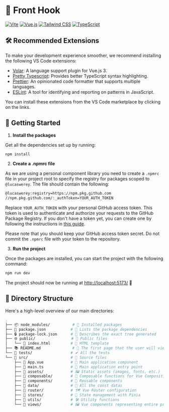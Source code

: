 # 🚀 Front Hook

[![Vite](https://img.shields.io/badge/Vite-646CFF?style=for-the-badge&logo=vite&logoColor=white)](https://vitejs.dev/)
[![Vue.js](https://img.shields.io/badge/Vue.js-4FC08D?style=for-the-badge&logo=vue.js&logoColor=white)](https://vuejs.org/)
[![Tailwind CSS](https://img.shields.io/badge/Tailwind_CSS-38B2AC?style=for-the-badge&logo=tailwind-css&logoColor=white)](https://tailwindcss.com/)
[![TypeScript](https://img.shields.io/badge/TypeScript-3178C6?style=for-the-badge&logo=typescript&logoColor=white)](https://www.typescriptlang.org/)

## 🛠️ Recommended Extensions

To make your development experience smoother, we recommend installing the following VS Code extensions:

- [Volar](https://marketplace.visualstudio.com/items?itemName=johnsoncodehk.volar): A language support plugin for Vue.js 3.
- [Pretty Typescript](https://marketplace.visualstudio.com/items?itemName=runem.lit-plugin): Provides better TypeScript syntax highlighting.
- [Prettier](https://marketplace.visualstudio.com/items?itemName=esbenp.prettier-vscode): An opinionated code formatter that supports multiple languages.
- [ESLint](https://marketplace.visualstudio.com/items?itemName=dbaeumer.vscode-eslint): A tool for identifying and reporting on patterns in JavaScript.

You can install these extensions from the VS Code marketplace by clicking on the links.

## 🚀 Getting Started

1. **Install the packages**

Get all the dependencies set up by running:

```bash
npm install
```

2. **Create a .npmrc file**

As we are using a personal component library you need to create a `.npmrc` file in your project root to specify the registry for packages scoped to `@lucaswerey`. The file should contain the following:

```bash
@lucaswerey:registry=https://npm.pkg.github.com
//npm.pkg.github.com/:_authToken=YOUR_AUTH_TOKEN
```

Replace `YOUR_AUTH_TOKEN` with your personal GitHub access token. This token is used to authenticate and authorize your requests to the GitHub Package Registry. If you don't have a token yet, you can create one by following the instructions in [this guide](https://docs.github.com/en/authentication/keeping-your-account-and-data-secure/managing-your-personal-access-tokens).

Please note that you should keep your GitHub access token secret. Do not commit the `.npmrc` file with your token to the repository.

3. **Run the project**

Once the packages are installed, you can start the project with the following command:

```bash
npm run dev
```

The project should now be running at <http://localhost:5173/> 🎉

## 📁 Directory Structure

Here's a high-level overview of our main directories:

```bash
.
├── 📦 node_modules/          # 🧩 Installed packages
├── 📄 package.json           # 📝 Lists the package dependencies
├── 🔒 package-lock.json      # 🌳 Describes the exact tree generated
├── 🌐 public/                # 📂 Public files
│   └── 📄 index.html         # 📝 HTML template
├── 📚 README.md              # 📖 The first page that the user will view when visiting the repository.
└── 📂 tests/                 # ✔ All the tests
└── 📂 src/                   # 📂 Source files
    ├── 📄 App.vue            # 📝 Main application component
    ├── 📄 main.ts            # 🚀 Main application entry point
    ├── 📂 assets/            # 🖼️ Static assets (images, fonts, etc.)
    ├── 📂 composable/        # 🧩 Composable functions for Vue Composition API
    ├── 📂 components/        # 🧩 Reusable components
    ├── 📂 data/              # 💾 All the const datas
    ├── 📂 router/            # 🗺️ Vue Router configuration
    ├── 📂 stores/            # 🏪 State management with Pinia
    ├── 📂 utils/             # 🛠️ Utility functions
    └── 📂 views/             # 🖼️ Vue components representing entire pages
```
